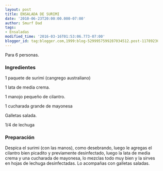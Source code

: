 ```yaml
---
layout: post
title: ENSALADA DE SURIMI
date: '2010-06-23T20:00:00.000-07:00'
author: Smurf Dad
tags:
- Ensaladas
modified_time: '2016-03-16T01:53:06.773-07:00'
blogger_id: tag:blogger.com,1999:blog-5299957599287034512.post-117892304540186653
---
```


Para 6 personas.

<h3>Ingredientes</h3>

1 paquete de surimi (cangrego australiano)

1 lata de media crema.

1 manojo pequeño de cilantro.

1 cucharada grande de mayonesa

Galletas salada.

1/4 de lechuga

<h3>Preparación</h3>

Despica el surimi (con las manos), como desebrando, luego le agregas el cilantro bien picadito y previamente desinfectado, luego la lata de media crema y una cucharada de mayonesa, lo mezclas todo muy bien y la sirves en hojas de lechuga desinfectadas. Lo acompañas con galletas saladas.

